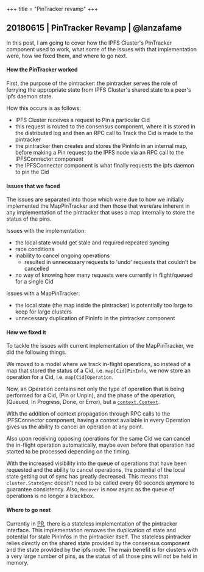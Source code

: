+++
title = "PinTracker revamp"
+++

## 20180615 | PinTracker Revamp | @lanzafame

In this post, I am going to cover how the IPFS Cluster's PinTracker component used to work, what some of the issues with that implementation were, how we fixed them, and where to go next.

#### How the PinTracker worked

First, the purpose of the pintracker: the pintracker serves the role of ferrying the appropriate state from IPFS Cluster's shared state to a peer's ipfs daemon state.

How this occurs is as follows:
- IPFS Cluster receives a request to Pin a particular Cid
- this request is routed to the consensus component, where it is stored in the distributed log and then an RPC call to Track the Cid is made to the pintracker
- the pintracker then creates and stores the PinInfo in an internal map, before making a Pin request to the IPFS node via an RPC call to the IPFSConnector component
- the IPFSConnector component is what finally requests the ipfs daemon to pin the Cid

#### Issues that we faced

The issues are separated into those which were due to how we initially implemented the MapPinTracker and then those that were/are inherent in any implementation of the pintracker that uses a map internally to store the status of the pins.

Issues with the implementation:

- the local state would get stale and required repeated syncing
- race conditions
- inability to cancel ongoing operations
  - resulted in unnecessary requests to 'undo' requests that couldn't be cancelled
- no way of knowing how many requests were currently in flight/queued for a single Cid

Issues with a MapPinTracker:

- the local state (the map inside the pintracker) is potentially too large to keep for large clusters
- unnecessary duplication of PinInfo in the pintracker component

#### How we fixed it

To tackle the issues with current implementation of the MapPinTracker, we did the following things. 

We moved to a model where we track in-flight operations, so instead of a map that stored the status of a Cid, i.e. `map[Cid]PinInfo`, we now store an operation for a Cid, i.e. `map[Cid]Operation`. 

Now, an Operation contains not only the type of operation that is being performed for a Cid, (Pin or Unpin), and the phase of the operation, (Queued, In Progress, Done, or Error), but a [`context.Context`](https://golang.org/pkg/context).

With the addition of context propagation through RPC calls to the IPFSConnector component, having a context available in every Operation gives us the ability to cancel an operation at any point.

Also upon receiving opposing operations for the same Cid we can cancel the in-flight operation automatically, maybe even before that operation had started to be processed depending on the timing. 

With the increased visibility into the queue of operations that have been requested and the ability to cancel operations, the potential of the local state getting out of sync has greatly decreased. This means that `cluster.StateSync` doesn't need to be called every 60 seconds anymore to guarantee consistency. Also, `Recover` is now async as the queue of operations is no longer a blackbox.

####  Where to go next

Currently in [PR](https://github.com/ipfs/ipfs-cluster/pull/460), there is a stateless implementation of the pintracker interface. This implementation removes the duplication of state and potential for stale PinInfos in the pintracker itself. The stateless pintracker relies directly on the shared state provided by the consensus component and the state provided by the ipfs node.
The main benefit is for clusters with a very large number of pins, as the status of all those pins will not be held in memory. 
